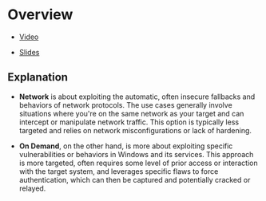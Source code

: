 # Overview

- [Video](https://www.youtube.com/watch?v=b0lLxLJKaRs)

- [Slides](https://www.blackhillsinfosec.com/wp-content/uploads/2022/10/SLIDES_CoercionsandRelays-TheFirstCredistheDeepest.pdf)

## Explanation

- **Network** is about exploiting the automatic, often insecure fallbacks and behaviors of network protocols. The use cases generally involve situations where you're on the same network as your target and can intercept or manipulate network traffic. This option is typically less targeted and relies on network misconfigurations or lack of hardening.

- **On Demand**, on the other hand, is more about exploiting specific vulnerabilities or behaviors in Windows and its services. This approach is more targeted, often requires some level of prior access or interaction with the target system, and leverages specific flaws to force authentication, which can then be captured and potentially cracked or relayed.

